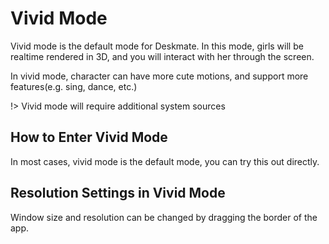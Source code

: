 # Vivid Mode

Vivid mode is the default mode for Deskmate. In this mode, girls will be realtime rendered in 3D, and you will interact with her through the screen.

In vivid mode, character can have more cute motions, and support more features(e.g. sing, dance, etc.)

!> Vivid mode will require additional system sources

## How to Enter Vivid Mode

In most cases, vivid mode is the default mode, you can try this out directly.

## Resolution Settings in Vivid Mode

Window size and resolution can be changed by dragging the border of the app.
